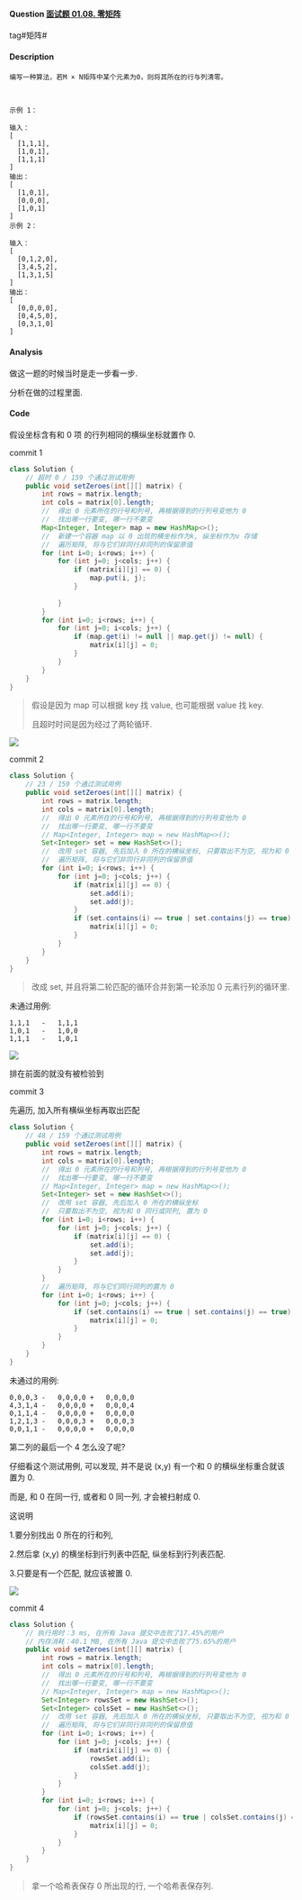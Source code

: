 #### Question [面试题 01.08. 零矩阵](https://leetcode-cn.com/problems/zero-matrix-lcci/)

tag#矩阵#



#### Description

```
编写一种算法，若M × N矩阵中某个元素为0，则将其所在的行与列清零。

 

示例 1：

输入：
[
  [1,1,1],
  [1,0,1],
  [1,1,1]
]
输出：
[
  [1,0,1],
  [0,0,0],
  [1,0,1]
]
示例 2：

输入：
[
  [0,1,2,0],
  [3,4,5,2],
  [1,3,1,5]
]
输出：
[
  [0,0,0,0],
  [0,4,5,0],
  [0,3,1,0]
]

```



#### Analysis

做这一题的时候当时是走一步看一步.

分析在做的过程里面.



#### Code

假设坐标含有和 0 项 的行列相同的横纵坐标就置作 0.

commit 1

```java
class Solution {
	// 超时 0 / 159 个通过测试用例
    public void setZeroes(int[][] matrix) {
        int rows = matrix.length;
        int cols = matrix[0].length;
        //  得出 0 元素所在的行号和列号, 再根据得到的行列号变他为 0
        //  找出哪一行要变, 哪一行不要变
        Map<Integer, Integer> map = new HashMap<>();
        //  新建一个容器 map 以 0 出现的横坐标作为k, 纵坐标作为v 存储
        //  遍历矩阵, 将与它们非同行非同列的保留原值
        for (int i=0; i<rows; i++) {
            for (int j=0; j<cols; j++) {
                if (matrix[i][j] == 0) {
                    map.put(i, j);
                }
                
            }
        }
        for (int i=0; i<rows; i++) {
            for (int j=0; i<cols; j++) {
                if (map.get(i) != null || map.get(j) != null) {
                    matrix[i][j] = 0;
                }
            }
        }        
    }
}
```

> 假设是因为 map 可以根据 key 找 value, 也可能根据 value 找 key.
>
> 且超时时间是因为经过了两轮循环.

![](https://raw.githubusercontent.com/jontyzheng/leetcode-journal/master/2020-10-28-matrix-%E9%9D%A2%E8%AF%95%E9%A2%98-01-08-%E9%9B%B6%E7%9F%A9%E9%98%B5/set-store.PNG)



commit 2

```java
class Solution {
    // 23 / 159 个通过测试用例
    public void setZeroes(int[][] matrix) {
        int rows = matrix.length;
        int cols = matrix[0].length;
        //  得出 0 元素所在的行号和列号, 再根据得到的行列号变他为 0
        //  找出哪一行要变, 哪一行不要变
        // Map<Integer, Integer> map = new HashMap<>();    
        Set<Integer> set = new HashSet<>();
        //  改用 set 容器, 先后加入 0 所在的横纵坐标, 只要取出不为空, 视为和 0 同行或同列, 置为 0
        //  遍历矩阵, 将与它们非同行非同列的保留原值
        for (int i=0; i<rows; i++) {
            for (int j=0; j<cols; j++) {
                if (matrix[i][j] == 0) {
                    set.add(i);
                    set.add(j);
                }
                if (set.contains(i) == true | set.contains(j) == true) {
                    matrix[i][j] = 0;
                }
            }
        }              
    }
}
```

> 改成 set, 并且将第二轮匹配的循环合并到第一轮添加 0 元素行列的循环里.



未通过用例:

```
1,1,1	-	1,1,1
1,0,1	-	1,0,0
1,1,1	-	1,0,1
```

![](https://raw.githubusercontent.com/jontyzheng/leetcode-journal/master/2020-10-28-matrix-%E9%9D%A2%E8%AF%95%E9%A2%98-01-08-%E9%9B%B6%E7%9F%A9%E9%98%B5/the-former-lost-check.PNG)

排在前面的就没有被检验到





commit 3

先遍历, 加入所有横纵坐标再取出匹配

```java
class Solution {
    // 48 / 159 个通过测试用例
    public void setZeroes(int[][] matrix) {
        int rows = matrix.length;
        int cols = matrix[0].length;
        //  得出 0 元素所在的行号和列号, 再根据得到的行列号变他为 0
        //  找出哪一行要变, 哪一行不要变
        // Map<Integer, Integer> map = new HashMap<>();    
        Set<Integer> set = new HashSet<>();
        //  改用 set 容器, 先后加入 0 所在的横纵坐标
        //  只要取出不为空, 视为和 0 同行或同列, 置为 0        
        for (int i=0; i<rows; i++) {
            for (int j=0; j<cols; j++) {
                if (matrix[i][j] == 0) {
                    set.add(i);
                    set.add(j);
                }                
            }
        } 
        //  遍历矩阵, 将与它们同行同列的置为 0
        for (int i=0; i<rows; i++) {
            for (int j=0; j<cols; j++) {
                if (set.contains(i) == true | set.contains(j) == true) {
                    matrix[i][j] = 0;
                }                 
            }
        }                    
    }
}
```

未通过的用例:

```
0,0,0,3	-	0,0,0,0	+	0,0,0,0
4,3,1,4	-	0,0,0,0	+	0,0,0,4
0,1,1,4	-	0,0,0,0	+	0,0,0,0
1,2,1,3	-	0,0,0,3	+	0,0,0,3
0,0,1,1	-	0,0,0,0	+	0,0,0,0
```

第二列的最后一个 4 怎么没了呢? 

仔细看这个测试用例, 可以发现, 并不是说 (x,y) 有一个和 0 的横纵坐标重合就该置为 0.

而是, 和 0 在同一行, 或者和 0 同一列, 才会被扫射成 0.

这说明

1.要分别找出 0 所在的行和列, 

2.然后拿 (x,y) 的横坐标到行列表中匹配, 纵坐标到行列表匹配.

3.只要是有一个匹配, 就应该被置 0.

![](https://github.com/jontyzheng/leetcode-journal/blob/master/2020-10-28-matrix-%E9%9D%A2%E8%AF%95%E9%A2%98-01-08-%E9%9B%B6%E7%9F%A9%E9%98%B5/where-the-question-is.PNG)



commit 4

```java
class Solution {
    // 执行用时：3 ms, 在所有 Java 提交中击败了17.45%的用户
    // 内存消耗：40.1 MB, 在所有 Java 提交中击败了75.65%的用户
    public void setZeroes(int[][] matrix) {
        int rows = matrix.length;
        int cols = matrix[0].length;
        //  得出 0 元素所在的行号和列号, 再根据得到的行列号变他为 0
        //  找出哪一行要变, 哪一行不要变
        // Map<Integer, Integer> map = new HashMap<>();    
        Set<Integer> rowsSet = new HashSet<>();
        Set<Integer> colsSet = new HashSet<>();
        //  改用 set 容器, 先后加入 0 所在的横纵坐标, 只要取出不为空, 视为和 0 同行或同列, 置为 0
        //  遍历矩阵, 将与它们非同行非同列的保留原值
        for (int i=0; i<rows; i++) {
            for (int j=0; j<cols; j++) {
                if (matrix[i][j] == 0) {
                    rowsSet.add(i);
                    colsSet.add(j);
                }                
            }
        } 
        for (int i=0; i<rows; i++) {
            for (int j=0; j<cols; j++) {
                if (rowsSet.contains(i) == true | colsSet.contains(j) == true) {
                    matrix[i][j] = 0;
                }                 
            }
        }                    
    }
}
```

>  拿一个哈希表保存 0 所出现的行, 一个哈希表保存列.





​			





